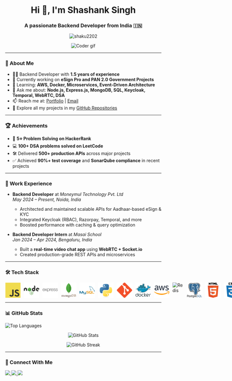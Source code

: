 <h1 align="center">Hi 👋, I'm Shashank Singh</h1>
<h3 align="center">A passionate Backend Developer from India 🇮🇳</h3>

<p align="center">
  <img src="https://komarev.com/ghpvc/?username=shaku2202&label=Profile%20views&color=0e75b6&style=flat" alt="shaku2202" />
</p>

<div align="center">
  <img src="https://media.giphy.com/media/M9gbBd9nbDrOTu1Mqx/giphy.gif" width="300" alt="Coder gif"/>
</div>

---

### 🚀 About Me

- 🧑‍💻 Backend Developer with **1.5 years of experience**
- 🔭 Currently working on **eSign Pro and PAN 2.0 Government Projects**
- 🌱 Learning: **AWS, Docker, Microservices, Event-Driven Architecture**
- 💬 Ask me about: **Node.js, Express.js, MongoDB, SQL, Keycloak, Temporal, WebRTC, DSA**
- 📫 Reach me at: [Portfolio](https://shaku2202.github.io/) | [Email](mailto:shashank.psit057@gmail.com)
- 📁 Explore all my projects in my [GitHub Repositories](https://github.com/shaku2202?tab=repositories)

---

### 🏆 Achievements

- 🧠 **5⭐ Problem Solving on HackerRank**
- 💻 **100+ DSA problems solved on LeetCode**
- 🛠️ Delivered **500+ production APIs** across major projects
- ✅ Achieved **90%+ test coverage** and **SonarQube compliance** in recent projects

---

### 💼 Work Experience

- **Backend Developer** at *Moneymul Technology Pvt. Ltd*  
  *May 2024 – Present, Noida, India*
  - Architected and maintained scalable APIs for Aadhaar-based eSign & KYC
  - Integrated Keycloak (RBAC), Razorpay, Temporal, and more
  - Boosted performance with caching & query optimization

- **Backend Developer Intern** at *Masai School*  
  *Jan 2024 – Apr 2024, Bengaluru, India*  
  - Built a **real-time video chat app** using **WebRTC + Socket.io**
  - Created production-grade REST APIs and microservices

---

### 🛠️ Tech Stack

<p align="left" style="display: flex; gap: 10px;">
  <img src="https://raw.githubusercontent.com/devicons/devicon/master/icons/javascript/javascript-original.svg" width="50" alt="JavaScript" />
  <img src="https://raw.githubusercontent.com/devicons/devicon/master/icons/nodejs/nodejs-original-wordmark.svg" width="50" alt="Node.js" />
  <img src="https://raw.githubusercontent.com/devicons/devicon/master/icons/express/express-original-wordmark.svg" width="50" alt="Express" />
  <img src="https://raw.githubusercontent.com/devicons/devicon/master/icons/mongodb/mongodb-original-wordmark.svg" width="50" alt="MongoDB" />
  <img src="https://raw.githubusercontent.com/devicons/devicon/master/icons/mysql/mysql-original-wordmark.svg" width="50" alt="MySQL" />
  <img src="https://raw.githubusercontent.com/devicons/devicon/master/icons/python/python-original.svg" width="50" alt="Python" />
  <img src="https://raw.githubusercontent.com/devicons/devicon/master/icons/git/git-original.svg" width="50" alt="Git" />
  <img src="https://raw.githubusercontent.com/devicons/devicon/master/icons/docker/docker-original-wordmark.svg" width="50" alt="Docker" />
  <img src="https://raw.githubusercontent.com/devicons/devicon/master/icons/amazonwebservices/amazonwebservices-original-wordmark.svg" width="50" alt="AWS" />
  <img src="https://www.vectorlogo.zone/logos/redis/redis-icon.svg" width="50" alt="Redis" />
  <img src="https://raw.githubusercontent.com/devicons/devicon/master/icons/postgresql/postgresql-original-wordmark.svg" width="50" alt="PostgreSQL" />
  <img src="https://raw.githubusercontent.com/devicons/devicon/master/icons/html5/html5-original-wordmark.svg" width="50" alt="HTML" />
  <img src="https://raw.githubusercontent.com/devicons/devicon/master/icons/css3/css3-original-wordmark.svg" width="50" alt="CSS" />
</p>

---

### 📊 GitHub Stats

<p align="left">
  <img src="https://github-readme-stats.vercel.app/api/top-langs?username=shaku2202&show_icons=true&locale=en&layout=compact" alt="Top Languages" />
</p>

<p align="center">
  <img src="https://github-readme-stats.vercel.app/api?username=shaku2202&show_icons=true&locale=en" alt="GitHub Stats" />
</p>

<p align="center">
  <img src="https://github-readme-streak-stats.herokuapp.com/?user=shaku2202" alt="GitHub Streak" />
</p>

---

### 🤝 Connect With Me

<p align="left">
  <a href="https://www.linkedin.com/in/shashank-singh-8b5a471aa/" target="_blank">
    <img src="https://img.shields.io/badge/-LinkedIn-blue?style=flat-square&logo=Linkedin&logoColor=white" />
  </a>
  <a href="https://leetcode.com/shashank_masai/" target="_blank">
    <img src="https://img.shields.io/badge/-LeetCode-FFA116?style=flat-square&logo=LeetCode&logoColor=black" />
  </a>
  <a href="mailto:shashank.psit057@gmail.com">
    <img src="https://img.shields.io/badge/-Email-red?style=flat-square&logo=Gmail&logoColor=white" />
  </a>
</p>
